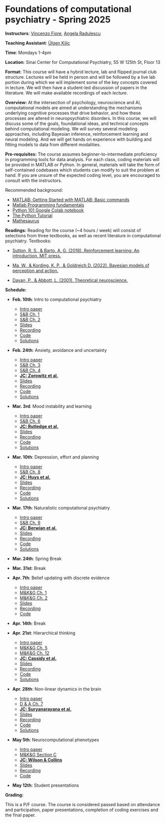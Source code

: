 # Foundations of computational psychiatry - Spring 2025

**Instructors**: [Vincenzo Fiore](https://profiles.mountsinai.org/vincenzo-guido-fiore), [Angela Radulescu](https://www.angelaradulescu.com/) 

**Teaching Assistant**: [Ülgen Kilic](https://ulgenklc.github.io/)

**Time**: Mondays 1-4pm

**Location**: Sinai Center for Computational Psychiatry, 55 W 125th St, Floor 13

**Format:** This course will have a hybrid lecture, lab and flipped journal club structure. Lectures will be held in person and will be followed by a live lab portion during which we will implement some of the key concepts covered in lecture. We will then have a student-led discussion of papers in the literature. We will make available recordings of each *lecture*.

**Overview:** At the intersection of psychology, neuroscience and AI, computational models are aimed at understanding the mechanisms underlying cognitive processes that drive behavior, and how these processes are altered in neuropsychiatric disorders. In this course, we will discuss some of the goals, foundational ideas, and technical concepts behind computational modeling. We will survey several modeling approaches, including Bayesian inference, reinforcement learning and neural modeling. And we will get hands on experience with building and fitting models to data from different modalities.  

**Pre-requisites:** The course assumes beginner-to-intermediate proficiency in programming tools for data analysis. For each class, coding materials will be provided in MATLAB or Python. In general, materials will take the form of self-contained codebases which students can modify to suit the problem at hand. If you are unsure of the expected coding level, you are encouraged to consult with the instructors.

<!-- **Final presentations:** You can find a final project overview [here](https://docs.google.com/document/d/1H4-xOtikGd7VI6lNFwLRX4aTh_qYvJj_VUFl3lsmm50/edit).  -->

Recommended background: 

+ [MATLAB: Getting Started with MATLAB: Basic commands](https://www.mathworks.com/help/releases/R2017a/matlab/getting-started-with-matlab.html)
+ [Matlab Programming fundamentals](https://www.mathworks.com/help/pdf_doc/matlab/matlab_prog.pdf) 
+ [Python 101 Google Colab notebook](https://colab.research.google.com/drive/1RgQqcpMyfU8FOZDgIARLqhvpKaefUMnO?usp=sharing)
+ [The Python Tutorial](https://docs.python.org/3/tutorial/index.html)
+ [Mathesaurus](http://mathesaurus.sourceforge.net/)

**Readings:** Reading for the course (~4 hours / week) will consist of selections from three textbooks, as well as recent literature in computational psychiatry. Textbooks: 

+ [Sutton, R. S., & Barto, A. G. (2018). Reinforcement learning: An introduction. MIT press.](http://incompleteideas.net/book/the-book-2nd.html)

+ [Ma, W., & Kording, K. P., & Goldreich D. (2022). Bayesian models of perception and action.](https://www.cns.nyu.edu/malab/bayesianbook.html) 

+ [Dayan, P., & Abbott, L. (2001). Theoretical neuroscience.](https://boulderschool.yale.edu/sites/default/files/files/DayanAbbott.pdf) 

**Schedule:**

* **Feb. 10th**: Intro to computational psychiatry 
    - [Intro paper](https://pubmed.ncbi.nlm.nih.gov/31017638/)
    - [S&B Ch. 1](https://www.dropbox.com/s/c5bj6odbm0g3i0g/RLbook2020-Chapter%201.pdf?dl=0)
    - [S&B Ch. 2](https://www.dropbox.com/s/w1v1gey5r796qwh/RLbook2020-Chapter%202.pdf?dl=0)
    - [Slides](https://www.dropbox.com/scl/fi/14zbz5gtfz2njv5pxisbw/Lecture-1.pdf?rlkey=xoagfsst3t4j3insz2w8xxavk&dl=0)
    - [Recording](https://www.dropbox.com/scl/fi/sdqpval8kwoj4w9m4w8wj/Lecture-1.mp4?rlkey=1qal1e8r7j7qpu16hyiyun69y&dl=0)
    - [Code](https://colab.research.google.com/drive/16Mv1O9MBzsEElsJiPHD8wbxarwbtZf2a?usp=sharing)
    - [Solutions](https://colab.research.google.com/drive/13yQBFisQAYE3tD9BZFEnvgj_Mg_jNoWH?usp=drive_link)

* **Feb. 24th**: Anxiety, avoidance and uncertainty 
    - [Intro paper](https://lilianweng.github.io/posts/2018-02-19-rl-overview/)
    - [S&B Ch. 3](https://www.dropbox.com/s/l00l0ctmcuhj42y/RLbook2020-Chapter%203.pdf?dl=0)
    - [S&B Ch. 4](https://www.dropbox.com/s/bdp3wp63q7myucv/RLbook2020-Chapter%204.pdf?dl=0)
    - [**JC: Zorowitz et al.**](https://cpsyjournal.org/article/10.1162/CPSY_a_00026/)
    - [Slides](https://www.dropbox.com/scl/fi/t1z8gc4d1f7ov0k24vxmi/Lecture-2.pdf?rlkey=jh0gca2m43w73t3ndwbbuqpg9&dl=0)
    - [Recording](hello)
    - [Code](https://colab.research.google.com/drive/1u6XzVbdeFgR1ev6mXHvEn68czfvTea7M#scrollTo=yIHsc5_kd1yL)
    - [Solutions](https://colab.research.google.com/drive/12caet74yDhRGY8iZjpbZg2VyrnQTqF0R)

+ **Mar. 3rd**: Mood instability and learning 
    - [Intro paper](https://www.princeton.edu/~yael/Publications/Niv2009.pdf)
    - [S&B Ch. 6](https://www.dropbox.com/s/p2njyivzwzaljis/RLbook2020-Chapter%206.pdf?dl=0)
    - [**JC: Rutledge et al.**](https://pubmed.ncbi.nlm.nih.gov/25092308/)
    - [Slides](https://www.dropbox.com/scl/fi/kkacfue8rw9442xcetbx4/Lecture-3.pdf?rlkey=cca9aturyeijphk2z584fh1jq&dl=0)
    - [Recording](hello)
    - [Code](hello)
    - [Solutions](hello)

+ **Mar. 10th**: Depression, effort and planning 
    - [Intro paper](https://pubmed.ncbi.nlm.nih.gov/25705929/)
    - [S&B Ch. 8](https://www.dropbox.com/scl/fi/20p0zrk5z9jo5b272dz00/RLbook2020-Chapter-8.pdf?rlkey=87qmi9sezfxtt0s4z1zrdz2z9&dl=0)
    - [**JC: Huys et al.**](https://pmc.ncbi.nlm.nih.gov/articles/PMC3297555/pdf/pcbi.1002410.pdf)
    - [Slides](hello)
    - [Recording](hello)
    - [Code](hello)
    - [Solutions](hello)

+ **Mar. 17th**: Naturalistic computational psychiatry 
    - [Intro paper](https://www.sciencedirect.com/science/article/pii/S1364661323002127)
    - [S&B Ch. 9](https://www.dropbox.com/scl/fi/svqaxubvhy9g1jnetsfkv/RLbook2020-Chapter-9.pdf?rlkey=lwu8x0phypngsh6gvoeyhnstl&dl=0)
    - [**JC: Berwian et al.**](https://jamanetwork.com/journals/jamapsychiatry/fullarticle/2761562)
    - [Slides](hello)
    - [Recording](hello)
    - [Code](hello)
    - [Solutions](hello)

+ **Mar. 24th**: Spring Break 

+ **Mar. 31st**: Break 

+ **Apr. 7th**: Belief updating with discrete evidence 
    - [Intro paper](https://pmc.ncbi.nlm.nih.gov/articles/PMC8823284/)
    - [M&K&G Ch. 1](https://www.cns.nyu.edu/malab/static/files/Bayesian_models_of_perception_and_action_v3.pdf)
    - [M&K&G Ch. 2](https://www.cns.nyu.edu/malab/static/files/Bayesian_models_of_perception_and_action_v3.pdf)
    - [Slides](hello)
    - [Recording](hello)
    - [Code](hello)

+ **Apr. 14th**: Break 

+ **Apr. 21st**: Hierarchical thinking 
    - [Intro paper](https://www.frontiersin.org/journals/computational-neuroscience/articles/10.3389/fncom.2014.00131/full)
    - [M&K&G Ch. 5](https://www.cns.nyu.edu/malab/static/files/Bayesian_models_of_perception_and_action_v3.pdf)
    - [M&K&G Ch. 12](https://www.cns.nyu.edu/malab/static/files/Bayesian_models_of_perception_and_action_v3.pdf)
    - [**JC: Cassidy et al.**](https://www.cell.com/action/showPdf?pii=S0960-9822%2818%2930004-6)
    - [Slides](hello)
    - [Recording](hello)
    - [Code](hello)
    - [Solutions](hello)

+ **Apr. 28th**: Non-linear dynamics in the brain 
    - [Intro paper](https://pmc.ncbi.nlm.nih.gov/articles/PMC2691385/)
    - [D & A Ch. 7](https://boulderschool.yale.edu/sites/default/files/files/DayanAbbott.pdf)
    - [**JC: Suryanarayana et al.**](https://www.sciencedirect.com/science/article/pii/S0893608018302880)
    - [Slides](hello)
    - [Recording](hello)
    - [Code](hello)
    - [Solutions](hello)

+ **May 5th**: Neurocomputational phenotypes 
    - [Intro paper](https://www.princeton.edu/~ndaw/d10.pdf)
    - [M&K&G Section C](https://boulderschool.yale.edu/sites/default/files/files/DayanAbbott.pdf)
    - [**JC: Wilson & Collins**](https://elifesciences.org/articles/49547)
    - [Slides](hello)
    - [Recording](hello)
    - [Code](hello)

+ **May 12th**: Student presentations 

**Grading:** 

This is a P/F course. The course is considered passed based on attendance and participation, paper presentations, completion of coding exercises and the final paper. 





